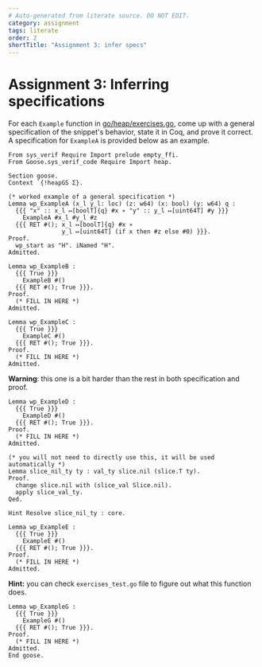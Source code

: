 ```yaml
---
# Auto-generated from literate source. DO NOT EDIT.
category: assignment
tags: literate
order: 2
shortTitle: "Assignment 3: infer specs"
---
```


# Assignment 3: Inferring specifications

For each `Example` function in [go/heap/exercises.go](https://github.com/tchajed/sys-verif-fa24-proofs/blob/main/go/heap/exercises.go), come up with a general specification of the snippet's behavior, state it in Coq, and prove it correct. A specification for `ExampleA` is provided below as an example.

```coq
From sys_verif Require Import prelude empty_ffi.
From Goose.sys_verif_code Require Import heap.

Section goose.
Context `{!heapGS Σ}.

(* worked example of a general specification *)
Lemma wp_ExampleA (x_l y_l: loc) (z: w64) (x: bool) (y: w64) q :
  {{{ "x" :: x_l ↦[boolT]{q} #x ∗ "y" :: y_l ↦[uint64T] #y }}}
    ExampleA #x_l #y_l #z
  {{{ RET #(); x_l ↦[boolT]{q} #x ∗
               y_l ↦[uint64T] (if x then #z else #0) }}}.
Proof.
  wp_start as "H". iNamed "H".
Admitted.

Lemma wp_ExampleB :
  {{{ True }}}
    ExampleB #()
  {{{ RET #(); True }}}.
Proof.
  (* FILL IN HERE *)
Admitted.

Lemma wp_ExampleC :
  {{{ True }}}
    ExampleC #()
  {{{ RET #(); True }}}.
Proof.
  (* FILL IN HERE *)
Admitted.

```

**Warning**: this one is a bit harder than the rest in both specification and proof.

```coq
Lemma wp_ExampleD :
  {{{ True }}}
    ExampleD #()
  {{{ RET #(); True }}}.
Proof.
  (* FILL IN HERE *)
Admitted.

(* you will not need to directly use this, it will be used automatically *)
Lemma slice_nil_ty ty : val_ty slice.nil (slice.T ty).
Proof.
  change slice.nil with (slice_val Slice.nil).
  apply slice_val_ty.
Qed.

Hint Resolve slice_nil_ty : core.

Lemma wp_ExampleE :
  {{{ True }}}
    ExampleE #()
  {{{ RET #(); True }}}.
Proof.
  (* FILL IN HERE *)
Admitted.

```

**Hint:** you can check `exercises_test.go` file to figure out what this function does.

```coq
Lemma wp_ExampleG :
  {{{ True }}}
    ExampleG #()
  {{{ RET #(); True }}}.
Proof.
  (* FILL IN HERE *)
Admitted.
End goose.
```
